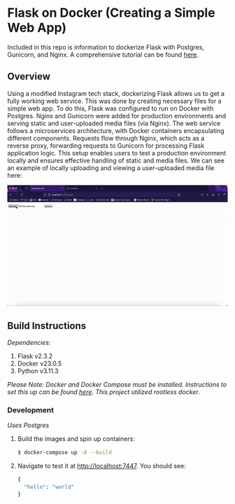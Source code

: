 # Flask on Docker (Creating a Simple Web App)
Included in this repo is information to dockerize Flask with Postgres, Gunicorn, and Nginx. A comprehensive tutorial can be found [here](https://testdriven.io/blog/dockerizing-flask-with-postgres-gunicorn-and-nginx/).     

## Overview
Using a modified Instagram tech stack, dockerizing Flask allows us to get a fully working web service. This was done by creating necessary files for a simple web app. To do this, Flask was configured to run on Docker with Postgres. Nginx and Gunicorn were added for production environments and serving static and user-uploaded media files (via Nginx). The web service follows a microservices architecture, with Docker containers encapsulating different components. Requests flow through Nginx, which acts as a reverse proxy, forwarding requests to Gunicorn for processing Flask application logic. This setup enables users to test a production environment locally and ensures effective handling of static and media files. We can see an example of locally uploading and viewing a user-uploaded media file here:

![Upload GIF](upload.gif)

## Build Instructions
*Dependencies:*
1. Flask v2.3.2
2. Docker v23.0.5
3. Python v3.11.3

*Please Note: Docker and Docker Compose must be installed. Instructions to set this up can be found [here](https://docs.docker.com/engine/security/rootless/#install). This project utilized rootless docker*.

### Development

*Uses Postgres*

1. Build the images and spin up containers:

    ```sh
    $ docker-compose up -d --build
    ```
2. Navigate to test it at [http://localhost:7447](http://localhost:7447). You should see:
   ```sh
   {
     "hello": "world"
   }
   ```
